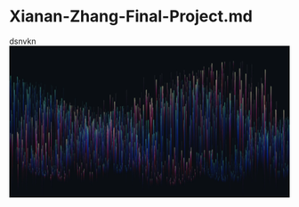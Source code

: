 # Xianan-Zhang-Final-Project.md
dsnvkn
![I'm an image]( https://github.com/xialibabanan/dsi-datavis-3/blob/master/%E5%B1%8F%E5%B9%95%E5%BF%AB%E7%85%A7%202018-12-16%20%E4%B8%8B%E5%8D%885.28.07.png )

